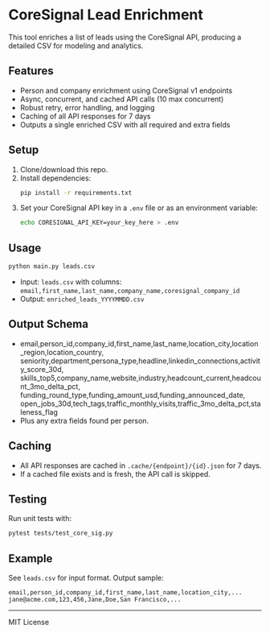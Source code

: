 # CoreSignal Lead Enrichment

This tool enriches a list of leads using the CoreSignal API, producing a detailed CSV for modeling and analytics.

## Features
- Person and company enrichment using CoreSignal v1 endpoints
- Async, concurrent, and cached API calls (10 max concurrent)
- Robust retry, error handling, and logging
- Caching of all API responses for 7 days
- Outputs a single enriched CSV with all required and extra fields

## Setup
1. Clone/download this repo.
2. Install dependencies:
   ```sh
   pip install -r requirements.txt
   ```
3. Set your CoreSignal API key in a `.env` file or as an environment variable:
   ```sh
   echo CORESIGNAL_API_KEY=your_key_here > .env
   ```

## Usage
```sh
python main.py leads.csv
```
- Input: `leads.csv` with columns: `email,first_name,last_name,company_name,coresignal_company_id`
- Output: `enriched_leads_YYYYMMDD.csv`

## Output Schema
- email,person_id,company_id,first_name,last_name,location_city,location_region,location_country,
  seniority,department,persona_type,headline,linkedin_connections,activity_score_30d,
  skills_top5,company_name,website,industry,headcount_current,headcount_3mo_delta_pct,
  funding_round_type,funding_amount_usd,funding_announced_date,
  open_jobs_30d,tech_tags,traffic_monthly_visits,traffic_3mo_delta_pct,staleness_flag
- Plus any extra fields found per person.

## Caching
- All API responses are cached in `.cache/{endpoint}/{id}.json` for 7 days.
- If a cached file exists and is fresh, the API call is skipped.

## Testing
Run unit tests with:
```sh
pytest tests/test_core_sig.py
```

## Example
See `leads.csv` for input format. Output sample:
```
email,person_id,company_id,first_name,last_name,location_city,...
jane@acme.com,123,456,Jane,Doe,San Francisco,...
```

---
MIT License 